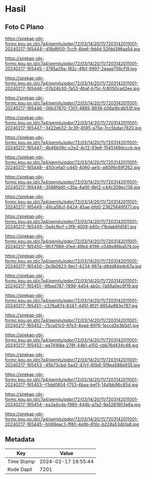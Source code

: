 # Hasil

## Foto C Plano

https://sirekap-obj-formc.kpu.go.id/c7a4/pemilu/pdpr/72/03/14/20/11/7203142011001-20240217-165444--d18d8f00-7cc9-4be6-9d4d-52fdd396aa54.jpg

https://sirekap-obj-formc.kpu.go.id/c7a4/pemilu/pdpr/72/03/14/20/11/7203142011001-20240217-165445--3785a29a-182c-4fb1-9997-2eaae706cf19.jpg

https://sirekap-obj-formc.kpu.go.id/c7a4/pemilu/pdpr/72/03/14/20/11/7203142011001-20240217-165446--07b24b30-7a53-4baf-b75c-fc8050cad2ee.jpg

https://sirekap-obj-formc.kpu.go.id/c7a4/pemilu/pdpr/72/03/14/20/11/7203142011001-20240217-165446--06b37870-7301-4885-8936-b56a16cdb53f.jpg

https://sirekap-obj-formc.kpu.go.id/c7a4/pemilu/pdpr/72/03/14/20/11/7203142011001-20240217-165447--3422eb32-3c39-4595-a75e-7cc5bdac7620.jpg

https://sirekap-obj-formc.kpu.go.id/c7a4/pemilu/pdpr/72/03/14/20/11/7203142011001-20240217-165447--4b46b09c-c2e2-4cf2-93e6-1545149dcccb.jpg

https://sirekap-obj-formc.kpu.go.id/c7a4/pemilu/pdpr/72/03/14/20/11/7203142011001-20240217-165448--450cefa0-cd45-4060-ae1c-a8099c69f262.jpg

https://sirekap-obj-formc.kpu.go.id/c7a4/pemilu/pdpr/72/03/14/20/11/7203142011001-20240217-165448--3588fdd0-c35a-4a00-8b12-c44c209ec138.jpg

https://sirekap-obj-formc.kpu.go.id/c7a4/pemilu/pdpr/72/03/14/20/11/7203142011001-20240217-165449--49ca58cf-8424-45ae-bfd0-236256495f71.jpg

https://sirekap-obj-formc.kpu.go.id/c7a4/pemilu/pdpr/72/03/14/20/11/7203142011001-20240217-165449--0a4cfbcf-c3f9-4009-b80c-f1bdab6fd581.jpg

https://sirekap-obj-formc.kpu.go.id/c7a4/pemilu/pdpr/72/03/14/20/11/7203142011001-20240217-165450--9fcf7989-d1ed-49bd-8198-c048e86ba574.jpg

https://sirekap-obj-formc.kpu.go.id/c7a4/pemilu/pdpr/72/03/14/20/11/7203142011001-20240217-165450--2e3b0623-9ec1-4234-867a-d8dd84edc67a.jpg

https://sirekap-obj-formc.kpu.go.id/c7a4/pemilu/pdpr/72/03/14/20/11/7203142011001-20240217-165451--9fbed787-7896-4d04-ab0c-7a68a0ec9f19.jpg

https://sirekap-obj-formc.kpu.go.id/c7a4/pemilu/pdpr/72/03/14/20/11/7203142011001-20240217-165451--c376a87d-8347-445f-8f2f-8854a993e787.jpg

https://sirekap-obj-formc.kpu.go.id/c7a4/pemilu/pdpr/72/03/14/20/11/7203142011001-20240217-165452--75ca01c0-97e3-4ead-8976-1eccd2e3b0d1.jpg

https://sirekap-obj-formc.kpu.go.id/c7a4/pemilu/pdpr/72/03/14/20/11/7203142011001-20240217-165452--ae74168a-278f-44b1-a150-cbb76d434c48.jpg

https://sirekap-obj-formc.kpu.go.id/c7a4/pemilu/pdpr/72/03/14/20/11/7203142011001-20240217-165453--45b73cbd-5ad2-47cf-80b6-5f8ea586e935.jpg

https://sirekap-obj-formc.kpu.go.id/c7a4/pemilu/pdpr/72/03/14/20/11/7203142011001-20240217-165453--f3dd0854-f753-4baa-bef3-14a1bb96c85d.jpg

https://sirekap-obj-formc.kpu.go.id/c7a4/pemilu/pdpr/72/03/14/20/11/7203142011001-20240217-165454--ea3a4cde-f980-444b-a7a2-9a5281903e6a.jpg

https://sirekap-obj-formc.kpu.go.id/c7a4/pemilu/pdpr/72/03/14/20/11/7203142011001-20240217-165445--b069eac3-ff80-4e9b-810c-b228a534b1a8.jpg


## Metadata

| Key        | Value               |
| ---------- | ------------------- |
| Time Stamp | 2024-02-17 16:55:44 |
| Kode Dapil | 7201                |



